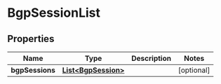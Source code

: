 
# BgpSessionList

## Properties
Name | Type | Description | Notes
------------ | ------------- | ------------- | -------------
**bgpSessions** | [**List&lt;BgpSession&gt;**](BgpSession.md) |  |  [optional]



